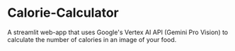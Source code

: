 # Calorie-Calculator
A streamlit web-app that uses Google's Vertex AI API (Gemini Pro Vision) to calculate the number of calories in an image of your food.
